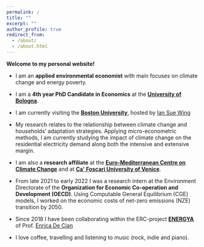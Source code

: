 ```yaml
---
permalink: /
title: ""
excerpt: ""
author_profile: true
redirect_from: 
  - /about/
  - /about.html
---
```


**Welcome to my personal website!** 

- I am an **applied environmental economist** with main focuses on climate change and energy poverty. 

- I am a **4th year PhD Candidate in Economics** at the [**University of Bologna**](https://www.unibo.it/it). 

- I am currently visiting the [**Boston University**](https://www.bu.edu/), hosted by [Ian Sue Wing](https://people.bu.edu/isw/)

- My research relates to the relationship between climate change and households’ adaptation strategies. Applying micro-econometric methods, I am currently studying the impact of climate change on the residential electricity demand along both the intensive and extensive margin. 

- I am also a **research affiliate** at the [**Euro-Mediterranean Centre on Climate Change**](https://www.cmcc.it/) and at [**Ca' Foscari University of Venice**](https://www.unive.it/).

- From late 2021 to early 2022 I was a research intern at the Environment Directorate of the **Organization for Economic Co-operation and Development (OECD)**. Using Computable General Equilibrium (CGE) models, I worked on the economic costs of net-zero emissions (NZE) transition by 2050.

- Since 2018 I have been collaborating within the ERC-project [**ENERGYA**](http://www.energy-a.eu/) of Prof. [Enrica De Cian](https://www.unive.it/data/people/5591358/)

- I love coffee, travelling and listening to music (rock, indie and piano).
